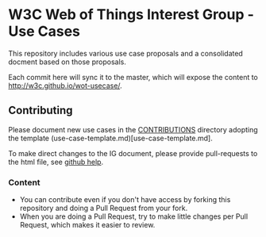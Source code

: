 # W3C Web of Things Interest Group - Use Cases

This repository includes various use case proposals and a consolidated docment based on those proposals.

Each commit here will sync it to the master, which will expose the content to http://w3c.github.io/wot-usecase/.

## Contributing

Please document new use cases in the [CONTRIBUTIONS](CONTRIBUTIONS) directory adopting the template (use-case-template.md)[use-case-template.md].

To make direct changes to the IG document, please provide pull-requests to the html file, see [github help](https://help.github.com/articles/using-pull-requests/).

### Content

* You can contribute even if you don't have access by forking this repository and doing a Pull Request from your fork.
* When you are doing a Pull Request, try to make little changes per Pull Request, which makes it easier to review.

